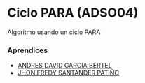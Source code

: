 # Ciclo PARA (ADSO04)

Algoritmo usando un ciclo PARA

### Aprendices

- [ANDRES DAVID GARCIA BERTEL]()
- [JHON FREDY SANTANDER PATIÑO](https://github.com/GoJhon/ADSO2558427-1/blob/jhonDevelop/aprendices/jhon_fredy_santander_patino/actividades/vba/whileRecaudo/README.md)
